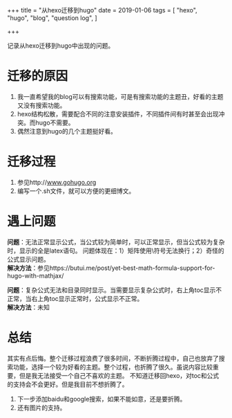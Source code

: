 +++
title = "从hexo迁移到hugo"
date = 2019-01-06
tags = [
    "hexo",   
    "hugo",
    "blog", 
    "question log",
]

+++

记录从hexo迁移到hugo中出现的问题。
<!--more-->

# 迁移的原因
1. 我一直希望我的blog可以有搜索功能，可是有搜索功能的主题丑，好看的主题又没有搜索功能。
2. hexo结构松散，需要配合不同的注意安装插件，不同插件间有时甚至会出现冲突。而hugo不需要。
3. 偶然注意到hugo的几个主题挺好看。

# 迁移过程
1. 参见http://www.gohugo.org
2. 编写一个.sh文件，就可以方便的更细博文。

# 遇上问题
**问题**：无法正常显示公式，当公式较为简单时，可以正常显示，但当公式较为复杂时，显示的全是latex语句。
问题体现在：1）矩阵使用\\符号无法换行；2）奇怪的公式显示问题。         
**解决方法**：参见https://butui.me/post/yet-best-math-formula-support-for-hugo-with-mathjax/

**问题**：复杂公式无法和目录同时显示。当需要显示复杂公式时，右上角toc显示不正常，当右上角toc显示正常时，公式显示不正常。      
**解决方法**：未知

# 总结
其实有点后悔。整个迁移过程浪费了很多时间，不断折腾过程中，自己也放弃了搜索功能，选择一个较为好看的主题。整个过程，也折腾了很久。虽说内容比较重要，但是我无法接受一个自己不喜欢的主题。
不知道迁移回hexo，对toc和公式的支持会不会更好。但是我目前不想折腾了。 
1. 下一步添加baidu和google搜索，如果不能如意，还是要折腾。
2. 还有图片的支持。
